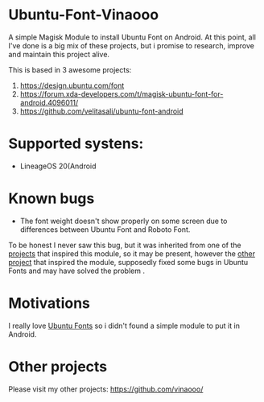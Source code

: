 # Ubuntu-Font-Vinaooo
A simple Magisk Module to install Ubuntu Font on Android.
At this point, all I've done is a big mix of these projects, but i promise to research, improve and maintain this project alive.

This is based in 3 awesome projects:

 1. https://design.ubuntu.com/font
 2. https://forum.xda-developers.com/t/magisk-ubuntu-font-for-android.4096011/
 3. https://github.com/velitasali/ubuntu-font-android

# Supported systens:

 - LineageOS 20(Android

# Known bugs

 - The font weight doesn't show properly on some screen due to differences between Ubuntu Font and Roboto Font.

To be honest I never saw this bug, but it was inherited from one of the [projects](https://forum.xda-developers.com/t/magisk-ubuntu-font-for-android.4096011/) that inspired this module, so it may be present, however the [other project](https://github.com/velitasali/ubuntu-font-android) that inspired the module, supposedly fixed some bugs in Ubuntu Fonts and may have solved the problem .


# Motivations
I really love [Ubuntu Fonts](https://design.ubuntu.com/font) so i didn't found a simple module to put it in Android.

# Other projects
Please visit my other projects:
https://github.com/vinaooo/
<!--stackedit_data:
eyJoaXN0b3J5IjpbOTkwMzI2MjY4LDE1NTUwOTgyNTYsMzg5ND
I1NTAyXX0=
-->